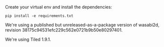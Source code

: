 
Create your virtual env and install the dependencies:

    pip install -e requirements.txt

We're using a published but unreleased-as-a-package version of wasabi2d, revision 38175c94531efc229c562e0721b9b50e80297401.

We're using Tiled 1.9.1.
